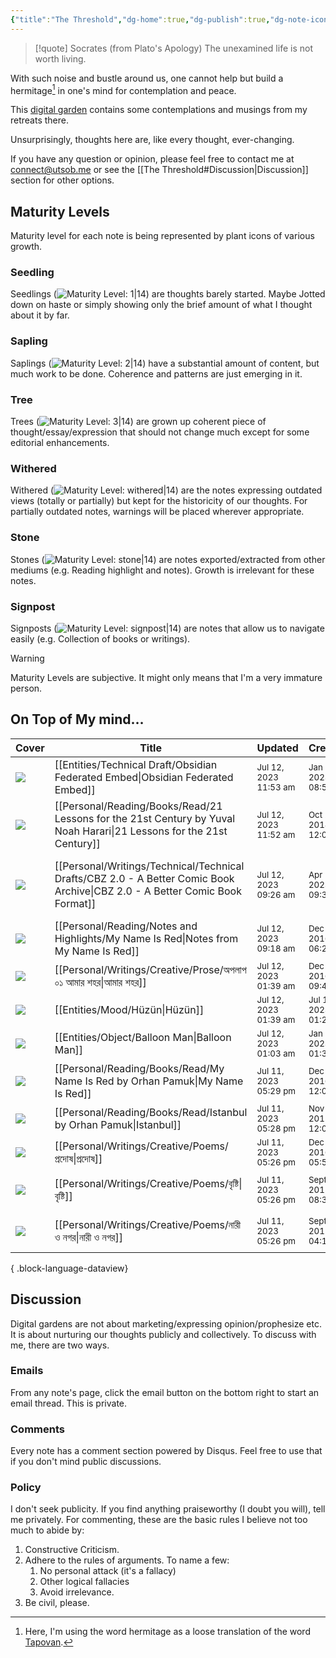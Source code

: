 ```yaml
---
{"title":"The Threshold","dg-home":true,"dg-publish":true,"dg-note-icon":"signpost","dg-pinned":true,"dg-hide-in-graph":true,"cssClasses":["cards","cards-cols-3","cards-cover","cards-cover-no-border","cards-title-hide-icons"],"dg-metatags":{"description":"Utsob's Digital Garden","og:description":"Utsob's Digital Garden"},"created":"2023-01-02T21:30:15+06:00","updated":"2023-06-25T16:59:25+06:00","permalink":"/the-threshold/","metatags":{"description":"Utsob's Digital Garden","og:description":"Utsob's Digital Garden"},"hideInGraph":true,"pinned":true,"contentClasses":"cards cards-cols-3 cards-cover cards-cover-no-border cards-title-hide-icons","tags":["gardenEntry"],"dgPassFrontmatter":true,"noteIcon":"signpost"}
---
```


> [!quote] Socrates (from Plato's Apology)
> The unexamined life is not worth living.

With such noise and bustle around us, one cannot help but build a hermitage[^1] in one's mind for contemplation and peace.

This [digital garden](https://cagrimmett.com/notes/2020/11/08/what-are-digital-gardens/) contains some contemplations and musings from my retreats there.

Unsurprisingly, thoughts here are, like every thought, ever-changing.

If you have any question or opinion, please feel free to contact me at [connect@utsob.me](mailto:connect@utsob.me) or see the [[The Threshold#Discussion\|Discussion]] section for other options.

## Maturity Levels
Maturity level for each note is being represented by plant icons of various growth.

### Seedling
Seedlings (![Maturity Level: 1|14](https://hermitage.utsob.me/img/tree-1.svg)) are thoughts barely started. Maybe Jotted down on haste or simply showing only the brief amount of what I thought about it by far.

### Sapling
Saplings (![Maturity Level: 2|14](https://hermitage.utsob.me/img/tree-2.svg)) have a substantial amount of content, but much work to be done. Coherence and patterns are just emerging in it.

### Tree
Trees (![Maturity Level: 3|14](https://hermitage.utsob.me/img/tree-3.svg)) are grown up coherent piece of thought/essay/expression that should not change much except for some editorial enhancements.

### Withered
Withered (![Maturity Level: withered|14](https://hermitage.utsob.me/img/withered.svg)) are the notes expressing outdated views (totally or partially) but kept for the historicity of our thoughts. For partially outdated notes, warnings will be placed wherever appropriate.

### Stone
Stones (![Maturity Level: stone|14](https://hermitage.utsob.me/img/stone.svg)) are notes exported/extracted from other mediums (e.g. Reading highlight and notes). Growth is irrelevant for these notes.

### Signpost
Signposts (![Maturity Level: signpost|14](https://hermitage.utsob.me/img/signpost.svg)) are notes that allow us to navigate easily (e.g. Collection of books or writings).

> [!Warning] 
> Maturity Levels are subjective. It might only means that I'm a very immature person.


## On Top of My mind…
| Cover                                                            | Title                                                                                                                           | Updated                                                              | Created                                                              | Tags                                  | Inset                                                                                                                                         |
| ---------------------------------------------------------------- | ------------------------------------------------------------------------------------------------------------------------------- | -------------------------------------------------------------------- | -------------------------------------------------------------------- | ------------------------------------- | --------------------------------------------------------------------------------------------------------------------------------------------- |
| <img src='https://hermitage.utsob.me/img/2-cover-card.jpg'/>     | [[Entities/Technical Draft/Obsidian Federated Embed\|Obsidian Federated Embed]]                                              | <i icon-name=calendar-clock></i><small>Jul 12, 2023 11:53 am</small> | <i icon-name=calendar-plus></i><small>Jan 31, 2023 08:53 pm</small>  | #technical-draft                      | <img class=inset-cover src=''/>                                                                                                               |
| <img src='https://hermitage.utsob.me/img/1-cover-card.jpg'/>     | [[Personal/Reading/Books/Read/21 Lessons for the 21st Century by Yuval Noah Harari\|21 Lessons for the 21st Century]]        | <i icon-name=calendar-clock></i><small>Jul 12, 2023 11:52 am</small> | <i icon-name=calendar-plus></i><small>Oct 27, 2018 12:00 am</small>  | #history #pop                         | <img class=inset-cover src='https://images-na.ssl-images-amazon.com/images/S/compressed.photo.goodreads.com/books/1564577305i/38820046.jpg'/> |
| <img src='https://hermitage.utsob.me/img/1-cover-card.jpg'/>     | [[Personal/Writings/Technical/Technical Drafts/CBZ 2.0 - A Better Comic Book Archive\|CBZ 2.0 - A Better Comic Book Format]] | <i icon-name=calendar-clock></i><small>Jul 12, 2023 09:26 am</small> | <i icon-name=calendar-plus></i><small>Apr 25, 2023 09:32 am</small>  | #techincal-draft #ebook #comic-book   | <img class=inset-cover src=''/>                                                                                                               |
| <img src='https://hermitage.utsob.me/img/stone-cover-card.jpg'/> | [[Personal/Reading/Notes and Highlights/My Name Is Red\|Notes from My Name Is Red]]                                          | <i icon-name=calendar-clock></i><small>Jul 12, 2023 09:18 am</small> | <i icon-name=calendar-plus></i><small>Dec 17, 2016 06:29 pm</small>  | #reading-notes                        | <img class=inset-cover src=''/>                                                                                                               |
| <img src='https://hermitage.utsob.me/img/3-cover-card.jpg'/>     | [[Personal/Writings/Creative/Prose/অপলাপ ০১ আমার শহর\|আমার শহর]]                                                             | <i icon-name=calendar-clock></i><small>Jul 12, 2023 01:39 am</small> | <i icon-name=calendar-plus></i><small>Dec 10, 2016 09:48 pm</small>  | #অপলাপ #গদ্য                          | <img class=inset-cover src=''/>                                                                                                               |
| <img src='https://hermitage.utsob.me/img/1-cover-card.jpg'/>     | [[Entities/Mood/Hüzün\|Hüzün]]                                                                                               | <i icon-name=calendar-clock></i><small>Jul 12, 2023 01:39 am</small> | <i icon-name=calendar-plus></i><small>Jul 12, 2023 01:25 am</small>  |                                       | <img class=inset-cover src=''/>                                                                                                               |
| <img src='https://hermitage.utsob.me/img/2-cover-card.jpg'/>     | [[Entities/Object/Balloon Man\|Balloon Man]]                                                                                 | <i icon-name=calendar-clock></i><small>Jul 12, 2023 01:03 am</small> | <i icon-name=calendar-plus></i><small>Jan 14, 2023 01:35 pm</small>  | #object #object/toy                   | <img class=inset-cover src=''/>                                                                                                               |
| <img src='https://hermitage.utsob.me/img/2-cover-card.jpg'/>     | [[Personal/Reading/Books/Read/My Name Is Red by Orhan Pamuk\|My Name Is Red]]                                                | <i icon-name=calendar-clock></i><small>Jul 11, 2023 05:29 pm</small> | <i icon-name=calendar-plus></i><small>Dec 08, 2016 12:00 am</small>  |                                       | <img class=inset-cover src='https://images-na.ssl-images-amazon.com/images/S/compressed.photo.goodreads.com/books/1547450869i/2517.jpg'/>     |
| <img src='https://hermitage.utsob.me/img/2-cover-card.jpg'/>     | [[Personal/Reading/Books/Read/Istanbul by Orhan Pamuk\|Istanbul]]                                                            | <i icon-name=calendar-clock></i><small>Jul 11, 2023 05:28 pm</small> | <i icon-name=calendar-plus></i><small>Nov 21, 2015 12:00 am</small>  | #bestreads                            | <img class=inset-cover src='https://images-na.ssl-images-amazon.com/images/S/compressed.photo.goodreads.com/books/1646884131i/11690.jpg'/>    |
| <img src='https://hermitage.utsob.me/img/3-cover-card.jpg'/>     | [[Personal/Writings/Creative/Poems/প্রদোষ\|প্রদোষ]]                                                                          | <i icon-name=calendar-clock></i><small>Jul 11, 2023 05:26 pm</small> | <i icon-name=calendar-plus></i><small>Dec 01, 2016 05:57 pm</small>  | #কবিতা #বিষাদ                         | <img class=inset-cover src=''/>                                                                                                               |
| <img src='https://hermitage.utsob.me/img/3-cover-card.jpg'/>     | [[Personal/Writings/Creative/Poems/বৃষ্টি\|বৃষ্টি]]                                                                          | <i icon-name=calendar-clock></i><small>Jul 11, 2023 05:26 pm</small> | <i icon-name=calendar-plus></i><small>Sept 23, 2015 08:37 am</small> | #লেখালেখি #কবিতা #শহরনামা #প্রেম      | <img class=inset-cover src=''/>                                                                                                               |
| <img src='https://hermitage.utsob.me/img/3-cover-card.jpg'/>     | [[Personal/Writings/Creative/Poems/নারী ও নগর\|নারী ও নগর]]                                                                  | <i icon-name=calendar-clock></i><small>Jul 11, 2023 05:26 pm</small> | <i icon-name=calendar-plus></i><small>Sept 14, 2015 04:16 pm</small> | #প্রেম #কবিতা #লেখালেখি #ডুব #শহরনামা | <img class=inset-cover src=''/>                                                                                                               |

{ .block-language-dataview}
## Discussion
Digital gardens are not about marketing/expressing opinion/prophesize etc. It is about nurturing our thoughts publicly and collectively. To discuss with me, there are two ways.

### Emails
From any note's page, click the email button on the bottom right to start an email thread. This is private.

### Comments
Every note has a comment section powered by Disqus. Feel free to use that if you don't mind public discussions.

### Policy
I don't seek publicity. If you find anything praiseworthy (I doubt you will), tell me privately. For commenting, these are the basic rules I believe not too much to abide by:
1. Constructive Criticism.
2. Adhere to the rules of arguments. To name a few:
    1. No personal attack (it's a fallacy)
    2. Other logical fallacies
    3. Avoid irrelevance.
3. Be civil, please.

[^1]: Here, I'm using the word hermitage as a loose translation of the word [Tapovan](https://en.wikipedia.org/wiki/Tapovan).